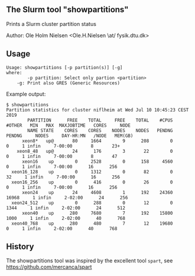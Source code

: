 The Slurm tool "showpartitions"
-------------------------------

Prints a Slurm cluster partition status 

Author: Ole Holm Nielsen <Ole.H.Nielsen \at/ fysik.dtu.dk>

Usage
-----

```
Usage: showpartitions [-p partition(s)] [-g]
where:
        -p partition: Select only partion <partition>
	-g: Print also GRES (Generic Resources)
```

Example output:

```
$ showpartitions 
Partition statistics for cluster niflheim at Wed Jul 10 10:45:23 CEST 2019
        PARTITION      FREE    TOTAL     FREE    TOTAL    #CPUS   #OTHER   MIN   MAX  MAXJOBTIME   CORES     NODE
        NAME STATE    CORES    CORES    NODES    NODES   PENDNG   PENDNG     NODES     DAY-HR:MN   /NODE   MEM(GB)
      xeon8*   up@       80     1664        9      208        0        0     1 infin     7-00:00       8       23+
    xeon8_48   up@       24      176        3       22        0        0     1 infin     7-00:00       8       47 
      xeon16    up        0     2528        0      158     4560        0     1 infin     7-00:00      16      256 
  xeon16_128    up        0     1312        0       82        0       32     1 infin     7-00:00      16      256 
  xeon16_256    up        0      416        0       26        0        0     1 infin     7-00:00      16      256 
      xeon24    up       24     4608        1      192    24360    16968     1 infin     2-02:00      24      256 
  xeon24_512    up        0      288        0       12        0     1344     1 infin     2-02:00      24      512 
      xeon40    up      280     7680        7      192    15800     1000     1 infin     2-02:00      40      768 
  xeon40_768    up      280      480        7       12    19680        0     1 infin     2-02:00      40      768 
```

History
-------

The showpartitions tool was inspired by the excellent tool ```spart```, see https://github.com/mercanca/spart
